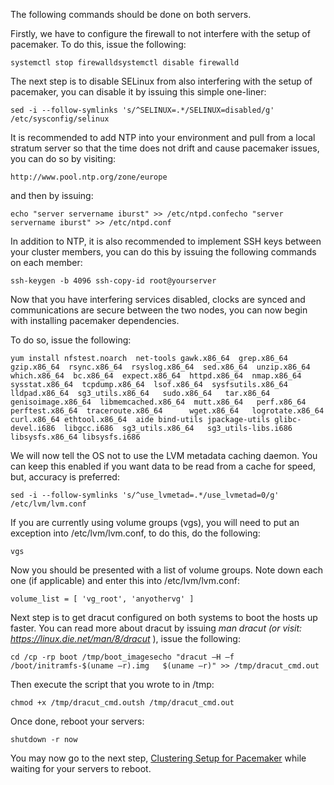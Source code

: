 The following commands should be done on both servers.

Firstly, we have to configure the firewall to not interfere with the setup of pacemaker. To do this, issue the following:

```
systemctl stop firewalldsystemctl disable firewalld
```

  

The next step is to disable SELinux from also interfering with the setup of pacemaker, you can disable it by issuing this simple one-liner:

```
sed -i --follow-symlinks 's/^SELINUX=.*/SELINUX=disabled/g' /etc/sysconfig/selinux
```

  

It is recommended to add NTP into your environment and pull from a local stratum server so that the time does not drift and cause pacemaker issues, you can do so by visiting:

```
http://www.pool.ntp.org/zone/europe
```

  

and then by issuing:

```
echo "server servername iburst" >> /etc/ntpd.confecho "server servername iburst" >> /etc/ntpd.conf
```

  

In addition to NTP, it is also recommended to implement SSH keys between your cluster members, you can do this by issuing the following commands on each member:

```
ssh-keygen -b 4096 ssh-copy-id root@yourserver
```

Now that you have interfering services disabled, clocks are synced and communications are secure between the two nodes, you can now begin with installing pacemaker dependencies.

  

To do so, issue the following:

```
yum install nfstest.noarch  net-tools gawk.x86_64  grep.x86_64 gzip.x86_64  rsync.x86_64  rsyslog.x86_64  sed.x86_64  unzip.x86_64  which.x86_64  bc.x86_64  expect.x86_64  httpd.x86_64  nmap.x86_64  sysstat.x86_64  tcpdump.x86_64  lsof.x86_64  sysfsutils.x86_64  lldpad.x86_64  sg3_utils.x86_64   sudo.x86_64   tar.x86_64    genisoimage.x86_64  libmemcached.x86_64  mutt.x86_64   perf.x86_64   perftest.x86_64  traceroute.x86_64      wget.x86_64   logrotate.x86_64  curl.x86_64 ethtool.x86_64  aide bind-utils jpackage-utils glibc-devel.i686  libgcc.i686  sg3_utils.x86_64   sg3_utils-libs.i686 libsysfs.x86_64 libsysfs.i686
```

  

We will now tell the OS not to use the LVM metadata caching daemon. You can keep this enabled if you want data to be read from a cache for speed, but, accuracy is preferred:

```
sed -i --follow-symlinks 's/^use_lvmetad=.*/use_lvmetad=0/g' /etc/lvm/lvm.conf
```

  

If you are currently using volume groups (vgs), you will need to put an exception into /etc/lvm/lvm.conf, to do this, do the following:

```
vgs
```

  

Now you should be presented with a list of volume groups. Note down each one (if applicable) and enter this into /etc/lvm/lvm.conf:

```
volume_list = [ 'vg_root', 'anyothervg' ]
```

  

Next step is to get dracut configured on both systems to boot the hosts up faster. You can read more about dracut by issuing  _man dracut (or visit: https://linux.die.net/man/8/dracut_ ), issue the following:

```
cd /cp -rp boot /tmp/boot_imagesecho "dracut –H –f  /boot/initramfs-$(uname –r).img   $(uname –r)" >> /tmp/dracut_cmd.out
```

  

Then execute the script that you wrote to in /tmp:

```
chmod +x /tmp/dracut_cmd.outsh /tmp/dracut_cmd.out
```

  

Once done, reboot your servers:

```
shutdown -r now
```

  

You may now go to the next step, [Clustering Setup for Pacemaker]()  while waiting for your servers to reboot.
